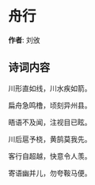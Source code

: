 # 舟行

**作者**: 刘攽

## 诗词内容

川形直如线，川水疾如箭。

扁舟急鸣橹，顷刻异州县。

晤语不及闻，注视目已眩。

川后扈予桡，黄鹄莫我先。

客行自超越，快意令人羡。

寄语幽并儿，勿夸鞍马便。

